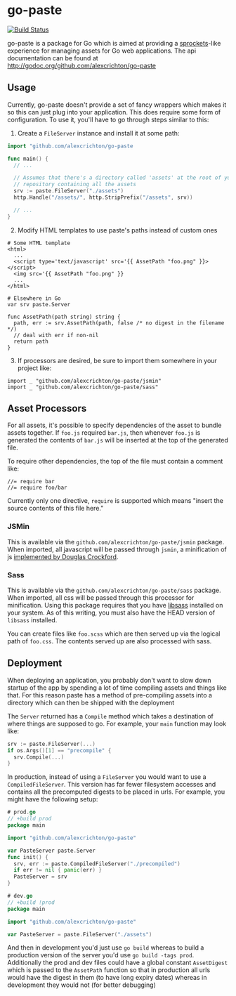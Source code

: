 # go-paste

[![Build Status](https://travis-ci.org/alexcrichton/go-paste.png?branch=master)](https://travis-ci.org/alexcrichton/go-paste)

go-paste is a package for Go which is aimed at providing a
[sprockets](https://github.com/sstephenson/sprockets)-like experience for
managing assets for Go web applications. The api documentation can be found at
http://godoc.org/github.com/alexcrichton/go-paste

## Usage

Currently, go-paste doesn't provide a set of fancy wrappers which makes it so
this can just plug into your application. This does require some form of
configuration. To use it, you'll have to go through steps similar to this:

1. Create a `FileServer` instance and install it at some path:

```go
import "github.com/alexcrichton/go-paste

func main() {
  // ...

  // Assumes that there's a directory called 'assets' at the root of your
  // repository containing all the assets
  srv := paste.FileServer("./assets")
  http.Handle("/assets/", http.StripPrefix("/assets", srv))

  // ...
}
```

2. Modify HTML templates to use paste's paths instead of custom ones

```
# Some HTML template
<html>
  ...
  <script type='text/javascript' src='{{ AssetPath "foo.png" }}></script>
  <img src='{{ AssetPath "foo.png" }}
  ...
</html>

# Elsewhere in Go
var srv paste.Server

func AssetPath(path string) string {
  path, err := srv.AssetPath(path, false /* no digest in the filename */)
  // deal with err if non-nil
  return path
}
```

3. If processors are desired, be sure to import them somewhere in your project
   like:

```
import _ "github.com/alexcrichton/go-paste/jsmin"
import _ "github.com/alexcrichton/go-paste/sass"
```

## Asset Processors

For all assets, it's possible to specify dependencies of the asset to bundle
assets together. If `foo.js` required `bar.js`, then whenever `foo.js` is
generated the contents of `bar.js` will be inserted at the top of the generated
file.

To require other dependencies, the top of the file must contain a comment like:

```
//= require bar
//= require foo/bar
```

Currently only one directive, `require` is supported which means "insert the
source contents of this file here."

### JSMin

This is available via the `github.com/alexcrichton/go-paste/jsmin` package. When
imported, all javascript will be passed through `jsmin`, a minification of js
[implemented by Douglas Crockford](http://www.crockford.com/javascript/jsmin.html).

### Sass

This is available via the `github.com/alexcrichton/go-paste/sass` package. When
imported, all css will be passed through this processor for minification. Using
this package requires that you have
[libsass](https://github.com/hcatlin/libsass) installed on your system. As of
this writing, you must also have the HEAD version of `libsass` installed.

You can create files like `foo.scss` which are then served up via the logical
path of `foo.css`. The contents served up are also processed with sass.

## Deployment

When deploying an application, you probably don't want to slow down startup of
the app by spending a lot of time compiling assets and things like that. For
this reason paste has a method of pre-compiling assets into a directory which
can then be shipped with the deployment

The `Server` returned has a `Compile` method which takes a destination of where
things are supposed to go. For example, your `main` function may look like:

```go
srv := paste.FileServer(...)
if os.Args()[1] == "precompile" {
  srv.Compile(...)
}
```

In production, instead of using a `FileServer` you would want to use a
`CompiledFileServer`. This version has far fewer filesystem accesses and
contains all the precomputed digests to be placed in urls. For example, you
might have the following setup:

```go
# prod.go
// +build prod
package main

import "github.com/alexcrichton/go-paste"

var PasteServer paste.Server
func init() {
  srv, err := paste.CompiledFileServer("./precompiled")
  if err != nil { panic(err) }
  PasteServer = srv
}

# dev.go
// +build !prod
package main

import "github.com/alexcrichton/go-paste"

var PasteServer = paste.FileServer("./assets")
```

And then in development you'd just use `go build` whereas to build a production
version of the server you'd use `go build -tags prod`. Additionally the prod and
dev files could have a global constant `AssetDigest` which is passed to the
`AssetPath` function so that in production all urls would have the digest in
them (to have long expiry dates) whereas in development they would not (for
better debugging)
